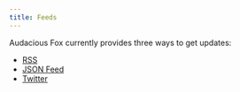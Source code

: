 ```yaml
---
title: Feeds
---
```


Audacious Fox currently provides three ways to get updates: 

- [RSS](/feeds/main.xml)
- [JSON Feed](/feeds/json.json)
- [Twitter](https://twitter.com/audaciousfoxnet)
